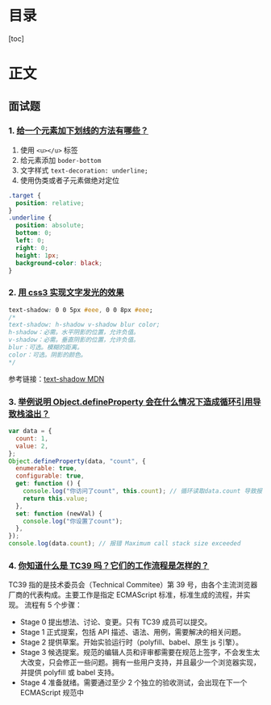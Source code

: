 <h1>目录</h1>

[toc]

<h1>正文</h1>

## 面试题

### 1. [给一个元素加下划线的方法有哪些？](https://github.com/haizlin/fe-interview/issues/2204)

1. 使用 `<u></u>` 标签
2. 给元素添加 `boder-bottom`
3. 文字样式 `text-decoration: underline;`
4. 使用伪类或者子元素做绝对定位

```css
.target {
  position: relative;
}
.underline {
  position: absolute;
  bottom: 0;
  left: 0;
  right: 0;
  height: 1px;
  background-color: black;
}
```

### 2. [用 css3 实现文字发光的效果](https://github.com/haizlin/fe-interview/issues/2205)

```css
text-shadow: 0 0 5px #eee, 0 0 8px #eee;
/* 
text-shadow: h-shadow v-shadow blur color;
h-shadow：必需。水平阴影的位置，允许负值。
v-shadow：必需。垂直阴影的位置，允许负值。
blur：可选。模糊的距离。
color：可选。阴影的颜色。
*/
```

参考链接：[text-shadow MDN](https://developer.mozilla.org/zh-CN/docs/Web/CSS/text-shadow)

### 3. [举例说明 Object.defineProperty 会在什么情况下造成循环引用导致栈溢出？](https://github.com/haizlin/fe-interview/issues/2206)

```js
var data = {
  count: 1,
  value: 2,
};
Object.defineProperty(data, "count", {
  enumerable: true,
  configurable: true,
  get: function () {
    console.log("你访问了count", this.count); // 循环读取data.count 导致报错
    return this.value;
  },
  set: function (newVal) {
    console.log("你设置了count");
  },
});
console.log(data.count); // 报错 Maximum call stack size exceeded
```

### 4. [你知道什么是 TC39 吗？它们的工作流程是怎样的？](https://github.com/haizlin/fe-interview/issues/2207)

TC39 指的是技术委员会（Technical Commitee）第 39 号，由各个主流浏览器厂商的代表构成。主要工作是指定 ECMAScript 标准，标准生成的流程，并实现。
流程有 5 个步骤：

- Stage 0
  提出想法、讨论、变更。只有 TC39 成员可以提交。
- Stage 1
  正式提案，包括 API 描述、语法、用例，需要解决的相关问题。
- Stage 2
  提供草案。开始实验运行时（polyfill、babel、原生 js 引擎）。
- Stage 3
  候选提案。规范的编辑人员和评审都需要在规范上签字，不会发生太大改变，只会修正一些问题。拥有一些用户支持，并且最少一个浏览器实现，并提供 polyfill 或 babel 支持。
- Stage 4
  准备就绪。需要通过至少 2 个独立的验收测试，会出现在下一个 ECMAScript 规范中
